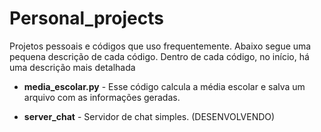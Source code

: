 # Personal_projects
Projetos pessoais e códigos que uso frequentemente.
Abaixo segue uma pequena descrição de cada código. Dentro de cada código, no início, há uma descrição mais detalhada

- **media_escolar.py** - Esse código calcula a média escolar e salva um arquivo com as informações geradas.

- **server_chat** - Servidor de chat simples. (DESENVOLVENDO)
